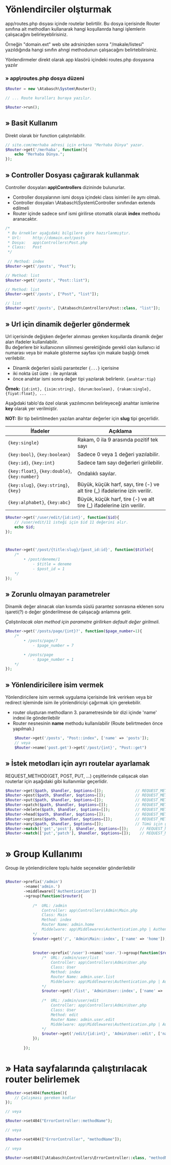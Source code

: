 # Yönlendirciler olşturmak

app/routes.php dısyası içinde routelar belirtilir. Bu dosya içerisinde Router sınıfına ait methodları kullanarak hangi koşullanrda hangi işlemlerin çalışacağını belirleyeblirisiniz.

Örneğin "domain.ext" web site adrsinizden sonra "/makale/listesi" yazıldığında hangi sınıfın ahngi methodunun çalışacağını belirtebilirisiniz.

Yönlendirmeler direkt olarak app klasörü içindeki routes.php dosyasına yazılır

### » app\routes.php dosya düzeni
```php 
$Router = new \Atabasch\System\Router();

// ... Route kuralları buraya yazılır.

$Router->run();
```



## » Basit Kullanım 
Direkt olarak bir function çalıştırılabilir.
```php
// site.com/merhaba adresi için erkana "Merhaba Dünya" yazar.
$Router->get('/merhaba', function(){
	echo "Merhaba Dünya.";
});
```


## » Controller Dosyası çağırarak kullanmak
Controller dosyaları **app\Controllers** dizininde bulunurlar. 
- Controller dosyalarının ismi dosya içindeki class isimleri ile aynı olmalı.
- Controller dosyaları \Atabasch\System\Controller sınıfından extends edilmeli
- Router içinde sadece sınıf ismi girilirse otomatik olarak **index** methodu aranacaktır.
```php
/*
 * Bu örnekler aşağıdaki bilgilere göre hazırlanmıştır.
 * Url:     http://domain.ext/posts 
 * Dosya:   app\Controllers\Post.php
 * Class:   Post
 */ 
 
 // Method: index
$Router->get('/posts', "Post");

// Method: list
$Router->get('/posts', "Post::list");

// Method: list
$Router->get('/posts', ["Post", "list"]);

// list
$Router->get('/posts', [\Atabasch\Controllers\Post::class, "list"]);

```


## » Url için dinamik değerler göndermek
Url içerisinde değişken değerler alınması gereken koşullarda dinamik değer alan ifadeler kullanılabilir. <br>
Bu değerlere bir kullanıcının silinmesi gerektiğinde gerekli olan kullanıcı id numarası veya bir makale gösterme sayfası için makale başlığı örnek verilebilir.

- Dinamik değerleri süslü parantezler `{...}` içerisine 
- iki nokta üst üste  `:` ile ayrılarak 
- önce anahtar ismi sonra değer tipi yazılarak belirlenir. `{anahtar:tip}`

**Örnek:** `{id:int}, {isim:string}, {durum:boolean}, {rakam:single}, {fiyat:float}, ...`

Aşağıdaki tablo'da özel olarak yazılımcının belirleyeceği anahtar ismlerine  **key** olarak yer verilmiştir.

**NOT:** Bir tip belirtilmeden yazılan anahtar değerler için **slug** tipi geçerlidir.

| İfadeler                                      | Açıklama |
|-----------------------------------------------|---|
| `{key:single}`                                | Rakam, 0 ila 9 arasında pozitif tek sayı  |
| `{key:bool}`, `{key:boolean}`                 | Sadece 0 veya 1 değeri yazılabilir.  |
| `{key:id}`, `{key:int}`                       | Sadece tam sayı değerleri girilebilir.  |
| `{key:float}`, `{key:double}`, `{key:number}` | Ondalıklı sayılar.  |
| `{key:slug}`, `{key:string}`, `{key}`         | Büyük, küçük harf, sayı, tire (-) ve alt tire (_) ifadelerine izin verilir.   |
| `{key:alphabet}`, `{key:abc}`                 | Büyük, küçük harf, tire (-) ve alt tire (_) ifadelerine izin verilir.   |


```php
$Router->get('/user/edit/{id:int}', function($id){
	// /user/edit/11 isteği için $id 11 değerini alır.
	echo $id;
});



$Router->get('/post/{title:slug}/{post_id:id}', function($title){
	/*
		• /post/deneme/1
			- $title = deneme
			- $post_id = 1
	*/
});
```


## » Zorunlu olmayan parametreler
Dinamik değer alınacak olan kısımda süslü parantez sonrasına eklenen soru işareti(?) o değer gönderilmese de çalışacağı anlamına gelir. 

*Çalıştırılacak olan method için parametre girilirken default değer girilmeli.*

```php
$Router->get('/posts/page/{int}?', function($page_number=1){
	/*
		• /posts/page/7
			- $page_number = 7

		• /posts/page
			- $page_number = 1
	*/
});
```


## » Yönlendiricilere isim vermek
Yönlendiricilere isim vermek uygulama içerisinde link verirken veya bir redirect işleminde isim ile yönlendiriciyi çağırmak için gerekebilir. 

- router oluşturan methodların 3. parametresinde bir dizi içinde 'name' indexi ile gönderilebilir
- Router nesnesinin **name** methodu kullanılabilir (Route belirtmeden önce yapılmalı.)
```php
	$Router->get('/posts', "Post::index", ['name' => 'posts']);
	// veya
	$Router->name('post.get')->get('/post/{int}', "Post::get")
```

## » İstek metodları için ayrı routelar ayarlamak
REQUEST_METHOD(GET, POST, PUT, ...) çeşitlerinde çalışacak olan routerlar için aşağıdaki gibi kullanımlar geçerlidir.
```php 
$Router->get($path, $handler, $options=[]);              // REQUEST_METHOD=='GET'
$Router->post($path, $handler, $options=[]);             // REQUEST_METHOD=='POST'
$Router->put($path, $handler, $options=[]);              // REQUEST_METHOD=='PUT'
$Router->patch($path, $handler, $options=[]);            // REQUEST_METHOD=='PATCH'
$Router->delete($path, $handler, $options=[]);           // REQUEST_METHOD=='DELETE'
$Router->head($path, $handler, $options=[]);             // REQUEST_METHOD=='HEAD'
$Router->options($path, $handler, $options=[]);          // REQUEST_METHOD=='OPTIONS'
$Router->any($path, $handler, $options=[]);              // Tümü için geçerli
$Router->match(['get','post'], $handler, $options=[]);     // REQUEST_METHOD=='GET' veya 'POST'
$Router->match(['put','patch'], $handler, $options=[]);    // REQUEST_METHOD=='PUT' veya "PATCH
```


# » Group Kullanımı
Group ile yönlendiricilere toplu halde seçenekler gönderilebilir
```php 

$Router->prefix('/admin')
        ->name('admin.')
        ->middleware(['Authentication'])
        ->group(function($router){
            
            /*  URL: /admin
                Controller: app\Controllers\Admin\Main.php
                Class: Main
                Method: index
                Router Name: admin.home
                Middelware: app\Middlewares\Authentication.php | Authentication::class | run()
            */
            $router->get('/', 'Admin\Main::index', ['name' => 'home']);
            
            
            $router->prefix('/user')->name('user.')->group(function($router){
                /*  URL: /admin/user/list
                    Controller: app\Controllers\Admin\User.php
                    Class: User
                    Method: index
                    Router Name: admin.user.list
                    Middelware: app\Middlewares\Authentication.php | Authentication::class | run()
                */
                $router->get('/list', 'Admin\User::index', ['name' => 'list']);
                
                /*  URL: /admin/user/edit
                    Controller: app\Controllers\Admin\User.php
                    Class: User
                    Method: edit
                    Router Name: admin.user.edit
                    Middelware: app\Middlewares\Authentication.php | Authentication::class | run()
                */
                $router->get('/edit/{id:int}', 'Admin\User::edit', ['name' => 'edit']);
            });
        
        });

```

# » Hata sayfalarında çalıştırılacak router belirlemek
```php
$Router->set404(function(){
	// Çalışması gereken kodlar
});

// veya

$Router->set404("ErrorController::methodName");

// veya

$Router->set404(["ErrorController", "methodName"]);

// veya

$Router->set404([\Atabasch\Controllers\ErrorController::class, "methodName"]);
```
